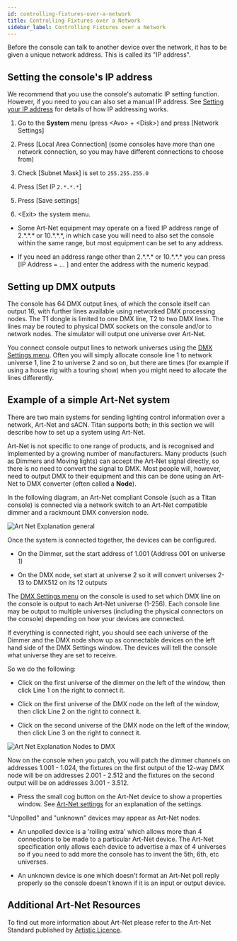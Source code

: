 ```yaml
---
id: controlling-fixtures-over-a-network
title: Controlling Fixtures over a Network
sidebar_label: Controlling Fixtures over a Network
---
```


Before the console can talk to another device over the network, it has
to be given a unique network address. This is called its "IP address".

Setting the console's IP address
--------------------------------

We recommend that you use the console's automatic IP setting function.
However, if you need to you can also set a manual IP address. See [Setting your IP address](a-quick-guide-to-ip-addressing.md#setting-your-ip-address) for
details of how IP addressing works.

1. Go to the **System** menu (press \<Avo\> + \<Disk\>) and press \[Network Settings\]

2. Press \[Local Area Connection\] (some consoles have more than
	one network connection, so you may have different connections to 
	choose from)

3. Check \[Subnet Mask\] is set to `255.255.255.0`

4. Press \[Set IP `2.*.*.*`\]

5. Press \[Save settings\]

6. \<Exit\> the system menu.

-   Some Art-Net equipment may operate on a fixed IP address range of
	2.\*.\*.\* or 10.\*.\*.\*, in which case you will need to also
	set the console within the same range, but most equipment can be set
	to any address.

-   If you need an address range other than 2.\*.\*.\* or 10.\*.\*.\* 
	you can press \[IP Address = ... \] and enter the address with the numeric keypad.

Setting up DMX outputs
----------------------

The console has 64 DMX output lines, of which the console itself can
output 16, with further lines available using networked DMX processing
nodes. The T1 dongle is limited to one DMX line, T2 to two DMX lines. The
lines may be routed to physical DMX sockets on the console and/or to network nodes.
The simulator will output one universe over Art-Net.

You connect console output lines to network universes using the
[DMX Settings menu](../system-settings/dmx-output-mapping.md#configuring-dmx-outputs).
Often you will simply allocate console line 1 to network universe 1, line 2 to
universe 2 and so on, but there are times (for example if using a house rig
with a touring show) when you might need to allocate the lines differently.


Example of a simple Art-Net system
-----------------------

There are two main systems for sending lighting control
information over a network, Art-Net and sACN. Titan supports both; in this 
section we will describe how to set up a system using Art-Net.

Art-Net is not specific to one range of products, and is recognised and
implemented by a growing number of manufacturers. Many products (such as
Dimmers and Moving lights) can accept the Art-Net signal directly, so
there is no need to convert the signal to DMX. Most people will,
however, need to output DMX to their equipment and this can be done
using an Art-Net to DMX converter (often called a **Node**).

In the following diagram, an Art-Net compliant Console (such as a Titan
console) is connected via a network switch to an Art-Net compatible dimmer
and a rackmount DMX conversion node.

![Art Net Explanation
general](/docs/images/Art-Net-Explanation-General.png)

Once the system is connected together, the devices
can be configured.

-   On the Dimmer, set the start address of 1.001 (Address 001 on universe 1)

-   On the DMX node, set start at universe 2 so it will convert universes 2-13 to DMX512 on its 12 outputs


The [DMX Settings menu](../system-settings/dmx-output-mapping.md#configuring-dmx-outputs) 
on the console is used to set which DMX line
on the console is output to each Art-Net universe (1-256). Each console
line may be output to multiple universes (including the physical connectors on the 
console) depending on how your devices are connected.

If everything is connected right, you should see each universe of the Dimmer 
and the DMX node show up as connectable devices on the left hand side of the 
DMX Settings window. The devices will tell the console what universe they are 
set to receive.

So we do the following:

-   Click on the first universe of the dimmer on the left of the window,
	then click Line 1 on the right to connect it.

-   Click on the first universe of the DMX node on the left of the window,
	then click Line 2 on the right to connect it.

-   Click on the second universe of the DMX node on the left of the window,
	then click Line 3 on the right to connect it.

![Art Net Explanation Nodes to
DMX](/docs/images/Art-Net-Explanation-Nodes-to-DMX.png)

Now on the console when you patch, you will patch the dimmer channels on addresses 1.001 - 1.024, the
fixtures on the first output of the 12-way DMX node will be on addresses 2.001 - 2.512 and
the fixtures on the second output will be on addresses 3.001 - 3.512.

- Press the small cog button on the Art-Net device to show a properties window. 
	See [Art-Net settings](../system-settings/dmx-output-mapping.md#art-net-properties)
	for an explanation of the settings.

\"Unpolled\" and \"unknown\" devices may appear as Art-Net nodes.

-   An unpolled device is a \'rolling extra\' which allows more than 4
    connections to be made to a particular Art-Net device. The Art-Net
    specification only allows each device to advertise a max of 4
    universes so if you need to add more the console has to invent the
    5th, 6th, etc universes.

-   An unknown device is one which doesn't format an Art-Net poll reply
    properly so the console doesn't known if it is an input or output
    device.

Additional Art-Net Resources
----------------------------

To find out more information about Art-Net please refer to the Art-Net
Standard published by [Artistic
Licence](http://www.artisticlicence.com).
